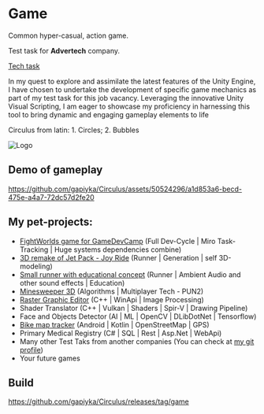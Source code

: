 # Game

Common hyper-casual, action game. 

Test task for **Advertech** company.

[Tech task]([https://doc3n3.notion.site/doc3n3/Junior-GameDev-1a4568c5197243188f871d5c1f424686](https://doc.clickup.com/9002095331/p/h/8c924q3-5092/b2f43a4305e598b))


In my quest to explore and assimilate the latest features of the Unity Engine, I have chosen to undertake the development of specific game mechanics as part of my test task for this job vacancy. Leveraging the innovative Unity Visual Scripting, I am eager to showcase my proficiency in harnessing this tool to bring dynamic and engaging gameplay elements to life

Circulus from latin: 1. Circles; 2. Bubbles

![Logo](https://github.com/gapiyka/Circulus/assets/50524296/08f3a99e-020d-4d4f-86ee-ba71a88e480f)


## Demo of gameplay

https://github.com/gapiyka/Circulus/assets/50524296/a1d853a6-becd-475e-a4a7-72dc57d2fe20



## My pet-projects:

- [FightWorlds game for GameDevCamp](https://github.com/FightWorlds/FightWorldsUnity) (Full Dev-Cycle | Miro Task-Tracking | Huge systems dependencies combine)
- [3D remake of Jet Pack - Joy Ride](https://github.com/gapiyka/Unity-Projects/tree/main/JetPack-JoyRide%203D) (Runner | Generation | self 3D-modeling)
- [Small runner with educational concept](https://github.com/gapiyka/Unity-Projects/tree/main/The%20Outcast) (Runner | Ambient Audio and other sound effects | Education)
- [Minesweeper 3D](https://github.com/gapiyka/course-work) (Algorithms | Multiplayer Tech - PUN2)
- [Raster Graphic Editor](https://github.com/gapiyka/OOP-Labs/tree/main/rgr) (C++ | WinApi | Image Processing)
- Shader Translator (C++ | Vulkan | Shaders | Spir-V | Drawing Pipeline)
- Face and Objects Detector (AI | ML | OpenCV | DLibDotNet | Tensorflow)
- [Bike map tracker](https://github.com/gapiyka/KyivWalker) (Android | Kotlin | OpenStreetMap | GPS)
- Primary Medical Registry (C# | SQL | Rest | Asp.Net | WebApi)
- Many other Test Taks from another companies (You can check at [my git profile](https://github.com/gapiyka))
- Your future games

## Build
https://github.com/gapiyka/Circulus/releases/tag/game
